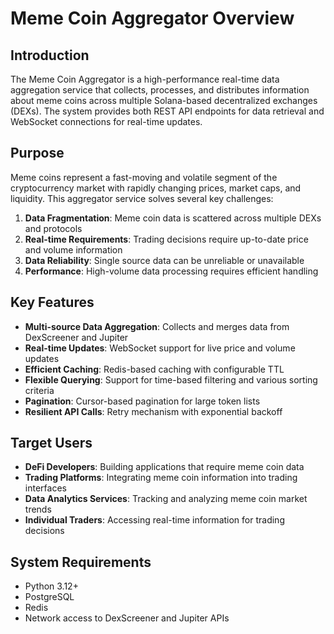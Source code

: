 # Meme Coin Aggregator Overview

## Introduction

The Meme Coin Aggregator is a high-performance real-time data aggregation service that collects, processes, and distributes information about meme coins across multiple Solana-based decentralized exchanges (DEXs). The system provides both REST API endpoints for data retrieval and WebSocket connections for real-time updates.

## Purpose

Meme coins represent a fast-moving and volatile segment of the cryptocurrency market with rapidly changing prices, market caps, and liquidity. This aggregator service solves several key challenges:

1. **Data Fragmentation**: Meme coin data is scattered across multiple DEXs and protocols
2. **Real-time Requirements**: Trading decisions require up-to-date price and volume information
3. **Data Reliability**: Single source data can be unreliable or unavailable
4. **Performance**: High-volume data processing requires efficient handling

## Key Features

- **Multi-source Data Aggregation**: Collects and merges data from DexScreener and Jupiter
- **Real-time Updates**: WebSocket support for live price and volume updates
- **Efficient Caching**: Redis-based caching with configurable TTL
- **Flexible Querying**: Support for time-based filtering and various sorting criteria
- **Pagination**: Cursor-based pagination for large token lists
- **Resilient API Calls**: Retry mechanism with exponential backoff

## Target Users

- **DeFi Developers**: Building applications that require meme coin data
- **Trading Platforms**: Integrating meme coin information into trading interfaces
- **Data Analytics Services**: Tracking and analyzing meme coin market trends
- **Individual Traders**: Accessing real-time information for trading decisions

## System Requirements

- Python 3.12+
- PostgreSQL
- Redis
- Network access to DexScreener and Jupiter APIs